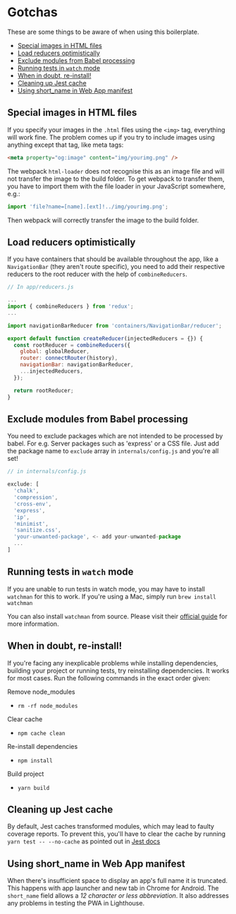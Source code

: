 # Gotchas

These are some things to be aware of when using this boilerplate.

- [Special images in HTML files](#special-images-in-html-files)
- [Load reducers optimistically](#load-reducers-optimistically)
- [Exclude modules from Babel processing](#exclude-modules-from-babel-processing)
- [Running tests in `watch` mode](#running-tests-in-watch-mode)
- [When in doubt, re-install!](#when-in-doubt-re-install)
- [Cleaning up Jest cache](#cleaning-up-jest-cache)
- [Using short_name in Web App manifest](#using-short_name-in-web-app-manifest)

## Special images in HTML files

If you specify your images in the `.html` files using the `<img>` tag, everything
will work fine. The problem comes up if you try to include images using anything
except that tag, like meta tags:

```HTML
<meta property="og:image" content="img/yourimg.png" />
```

The webpack `html-loader` does not recognise this as an image file and will not
transfer the image to the build folder. To get webpack to transfer them, you
have to import them with the file loader in your JavaScript somewhere, e.g.:

```JavaScript
import 'file?name=[name].[ext]!../img/yourimg.png';
```

Then webpack will correctly transfer the image to the build folder.

## Load reducers optimistically

If you have containers that should be available throughout the app, like a `NavigationBar` (they aren't route specific), you need to add their respective reducers to the root reducer with the help of `combineReducers`.

```js
// In app/reducers.js

...
import { combineReducers } from 'redux';
...

import navigationBarReducer from 'containers/NavigationBar/reducer';

export default function createReducer(injectedReducers = {}) {
  const rootReducer = combineReducers({
    global: globalReducer,
    router: connectRouter(history),
    navigationBar: navigationBarReducer,
    ...injectedReducers,
  });

  return rootReducer;
}
```

## Exclude modules from Babel processing

You need to exclude packages which are not intended to be processed by babel. For e.g. Server packages such as 'express' or a CSS file. Just add the package name to `exclude` array in `internals/config.js` and you're all set!

```js
// in internals/config.js

exclude: [
  'chalk',
  'compression',
  'cross-env',
  'express',
  'ip',
  'minimist',
  'sanitize.css',
  'your-unwanted-package', <- add your-unwanted-package
  ...
]
```

## Running tests in `watch` mode

If you are unable to run tests in watch mode, you may have to install `watchman` for this to work. If you're using a Mac, simply run `brew install watchman`

You can also install `watchman` from source. Please visit their [official guide](https://facebook.github.io/watchman/docs/install.html) for more information.

## When in doubt, re-install!

If you're facing any inexplicable problems while installing dependencies, building your project or running tests, try reinstalling dependencies. It works for most cases. Run the following commands in the exact order given:

Remove node_modules

- `rm -rf node_modules`

Clear cache

- `npm cache clean`

Re-install dependencies

- `npm install`

Build project

- `yarn build`

## Cleaning up Jest cache

By default, Jest caches transformed modules, which may lead to faulty coverage reports. To prevent this, you'll have to clear the cache by running `yarn test -- --no-cache` as pointed out in [Jest docs](https://facebook.github.io/jest/docs/cli.html#cache)

## Using short_name in Web App manifest

When there's insufficient space to display an app's full name it is truncated.
This happens with app launcher and new tab in Chrome for Android.
The `short_name` field allows a _12 character or less abbreviation_.
It also addresses any problems in testing the PWA in Lighthouse.
